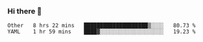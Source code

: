 ### Hi there 👋

<!--
**yeya24/yeya24** is a ✨ _special_ ✨ repository because its `README.md` (this file) appears on your GitHub profile.

Here are some ideas to get you started:

- 🔭 I’m currently working on ...
- 🌱 I’m currently learning ...
- 👯 I’m looking to collaborate on ...
- 🤔 I’m looking for help with ...
- 💬 Ask me about ...
- 📫 How to reach me: ...
- 😄 Pronouns: ...
- ⚡ Fun fact: ...
-->

<!--START_SECTION:waka-->
```text
Other   8 hrs 22 mins   ████████████████████▒░░░░   80.73 % 
YAML    1 hr 59 mins    ████▓░░░░░░░░░░░░░░░░░░░░   19.23 % 
```
<!--END_SECTION:waka-->
